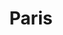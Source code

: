 ---
weight: 8
images:
- https://cdn.myportfolio.com/bc033a10-b5ec-4733-9dd3-33de859b88a8/ad62b648-8e18-410c-9e4f-491678e315c7_rw_600.jpg?h=08a1ff697d7296d39560248fb99779ab
title: Paris
tags:
- paris
- archive
---